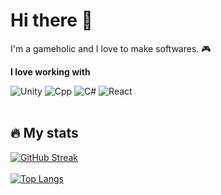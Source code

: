 
<h1 text-align: center;>Hi there 👋</h1>

I'm a gameholic and I love to make softwares. 🎮

**I love working with**

<div display="flex; gap: 1cm;">
  <img src="https://img.shields.io/badge/unity-000000.svg?style=for-the-badge&logo=unity&logoColor=ffffff" alt="Unity"/>
  <img src="https://img.shields.io/badge/C++-659ad2.svg?style=for-the-badge&logo=cplusplus&logoColor=ffffff" alt="Cpp"/>
  <img src="https://img.shields.io/badge/c%20sharp-953dac.svg?style=for-the-badge&logo=csharp&logoColor=ffffff" alt="C#"/>
  <img src="https://img.shields.io/badge/React-000000.svg?style=for-the-badge&logo=react&logoColor=7ddfff" alt="React"/>
</div>

</br>

<h2> 🔥 My stats</h2>

[![GitHub Streak](https://github-readme-streak-stats.herokuapp.com/?user=Tizun71&theme=dark&card_width=400px)](https://git.io/streak-stats)
</br> </br>
[![Top Langs](https://github-readme-stats.vercel.app/api/top-langs/?username=Tizun71&layout=compact&theme=vision-friendly-dark)](https://github.com/anuraghazra/github-readme-stats)
